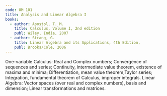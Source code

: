 ```yaml
---
code: UM 101
title: Analysis and Linear Algebra I
books:
  - author: Apostol, T. M.
    title: Calculus, Volume I, 2nd edition
    publ: Wiley, India, 2007
  - author: Strang, G.
    title: Linear Algebra and its Applications, 4th Edition,
    publ: Brooks/Cole, 2006
---
```


One-variable Calculus: Real and Complex numbers; Convergence of sequences and series; Continuity,
intermediate value theorem, existence of maxima and minima; Differentiation, mean value theorem,Taylor
series; Integration, fundamental theorem of Calculus, improper integrals. Linear Algebra: Vector spaces
(over real and complex numbers), basis and dimension; Linear transformations and matrices.
